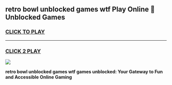 
## retro bowl unblocked games wtf Play Online 👋 Unblocked Games
<h3>
<a href="https://premium.freeplayer.one?title=retro_bowl_unblocked_games_wtf&ref=19F">CLICK TO PLAY</a></h3>
<hr>

<h3>
<a href="https://premium.freeplayer.one?title=retro_bowl_unblocked_games_wtf&ref=19F">CLICK 2 PLAY</a>
  
</h3>

<a href="https://premium.freeplayer.one?title=retro_bowl_unblocked_games_wtf&ref=19F"><img src="https://clearcache.store/games.png"></a>


**retro bowl unblocked games wtf games unblocked: Your Gateway to Fun and Accessible Online Gaming**

